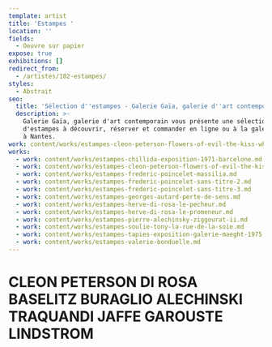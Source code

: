 ```yaml
---
template: artist
title: 'Estampes '
location: ''
fields:
  - Oeuvre sur papier
expose: true
exhibitions: []
redirect_from:
  - /artistes/102-estampes/
styles:
  - Abstrait
seo:
  title: 'Sélection d''estampes - Galerie Gaïa, galerie d''art contemporain'
  description: >-
    Galerie Gaïa, galerie d'art contemporain vous présente une sélection
    d'estampes à découvrir, réserver et commander en ligne ou à la galerie d'art
    à Nantes.
work: content/works/estampes-cleon-peterson-flowers-of-evil-the-kiss-white.md
works:
  - work: content/works/estampes-chillida-exposition-1971-barcelone.md
  - work: content/works/estampes-cleon-peterson-flowers-of-evil-the-kiss-white.md
  - work: content/works/estampes-frederic-poincelet-massilia.md
  - work: content/works/estampes-frederic-poincelet-sans-titre-2.md
  - work: content/works/estampes-frederic-poincelet-sans-titre-3.md
  - work: content/works/estampes-georges-autard-perte-de-sens.md
  - work: content/works/estampes-herve-di-rosa-le-pecheur.md
  - work: content/works/estampes-herve-di-rosa-le-promeneur.md
  - work: content/works/estampes-pierre-alechinsky-ziggourat-ii.md
  - work: content/works/estampes-soulie-tony-la-rue-de-la-soie.md
  - work: content/works/estampes-tapies-exposition-galerie-maeght-1975.md
  - work: content/works/estampes-valerie-bonduelle.md
---
```


# CLEON PETERSON DI ROSA BASELITZ BURAGLIO ALECHINSKI TRAQUANDI JAFFE GAROUSTE LINDSTROM
